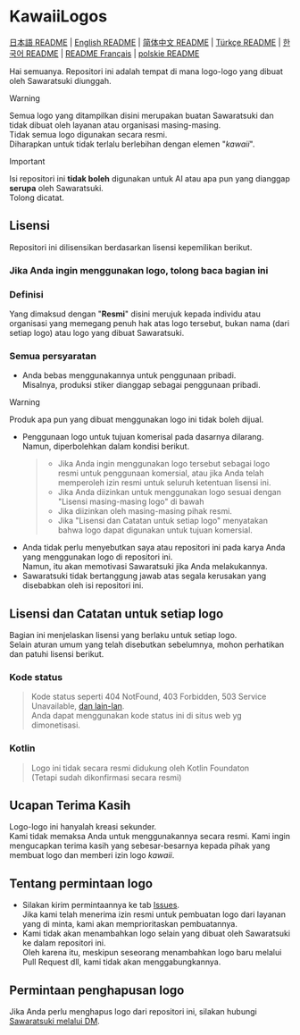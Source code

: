 # KawaiiLogos

[日本語 README](./README.md) | [English README](/README_EN.md) | [简体中文 README](/README-zhHans.md) | [Türkçe README](/README-tr.md) | [한국어 README](/README-kr.md) | [README Français](/README-fr.md) | [polskie README](/README-PL.md)

Hai semuanya. Repositori ini adalah tempat di mana logo-logo yang dibuat oleh Sawaratsuki diunggah.

> [!WARNING]
> Semua logo yang ditampilkan disini merupakan buatan Sawaratsuki dan tidak dibuat oleh layanan atau organisasi masing-masing.  
> Tidak semua logo digunakan secara resmi.  
> Diharapkan untuk tidak terlalu berlebihan dengan elemen "_kawaii_".

> [!IMPORTANT]
> Isi repositori ini **tidak boleh** digunakan untuk AI atau apa pun yang dianggap **serupa** oleh Sawaratsuki.  
> Tolong dicatat.

## Lisensi

Repositori ini dilisensikan berdasarkan lisensi kepemilikan berikut.

### Jika Anda ingin menggunakan logo, tolong baca bagian ini

### Definisi  

Yang dimaksud dengan "**Resmi**" disini merujuk kepada individu atau organisasi yang memegang penuh hak atas logo tersebut, bukan nama (dari setiap logo) atau logo yang dibuat Sawaratsuki.

### Semua persyaratan

- Anda bebas menggunakannya untuk penggunaan pribadi.  
Misalnya, produksi stiker dianggap sebagai penggunaan pribadi.
> [!WARNING]
> Produk apa pun yang dibuat menggunakan logo ini tidak boleh dijual.
- Penggunaan logo untuk tujuan komerisal pada dasarnya dilarang.  
Namun, diperbolehkan dalam kondisi berikut.
  > - Jika Anda ingin menggunakan logo tersebut sebagai logo resmi untuk penggunaan komersial, atau jika Anda telah memperoleh izin resmi untuk seluruh ketentuan lisensi ini.  
  > - Jika Anda diizinkan untuk menggunakan logo sesuai dengan "Lisensi masing-masing logo" di bawah
  > - Jika diizinkan oleh masing-masing pihak resmi.
  > - Jika "Lisensi dan Catatan untuk setiap logo" menyatakan bahwa logo dapat digunakan untuk tujuan komersial.
- Anda tidak perlu menyebutkan saya atau repositori ini pada karya Anda yang menggunakan logo di repositori ini.  
  Namun, itu akan memotivasi Sawaratsuki jika Anda melakukannya.
- Sawaratsuki tidak bertanggung jawab atas segala kerusakan yang disebabkan oleh isi repositori ini.

## Lisensi dan Catatan untuk setiap logo

Bagian ini menjelaskan lisensi yang berlaku untuk setiap logo.  
Selain aturan umum yang telah disebutkan sebelumnya, mohon perhatikan dan patuhi lisensi berikut.

### Kode status

> Kode status seperti 404 NotFound, 403 Forbidden, 503 Service Unavailable, [dan lain-lan](https://github.com/SAWARATSUKI/KawaiiLogos/tree/main/ResponseCode).  
> Anda dapat menggunakan kode status ini di situs web yg dimonetisasi.

### Kotlin

> Logo ini tidak secara resmi didukung oleh Kotlin Foundaton  
> (Tetapi sudah dikonfirmasi secara resmi)

## Ucapan Terima Kasih

Logo-logo ini hanyalah kreasi sekunder.  
Kami tidak memaksa Anda untuk menggunakannya secara resmi. Kami ingin mengucapkan terima kasih yang sebesar-besarnya kepada pihak yang membuat logo dan memberi izin logo _kawaii_.

## Tentang permintaan logo

- Silakan kirim permintaannya ke tab [Issues](https://github.com/SAWARATSUKI/KawaiiLogos/issues).  
Jika kami telah menerima izin resmi untuk pembuatan logo dari layanan yang di minta, kami akan memprioritaskan pembuatannya.
- Kami tidak akan menambahkan logo selain yang dibuat oleh Sawaratsuki ke dalam repositori ini.  
  Oleh karena itu, meskipun seseorang menambahkan logo baru melalui Pull Request dll, kami tidak akan menggabungkannya.

## Permintaan penghapusan logo

Jika Anda perlu menghapus logo dari repositori ini, silakan hubungi [Sawaratsuki melalui DM](https://x.com/sawaratsuki1004).
